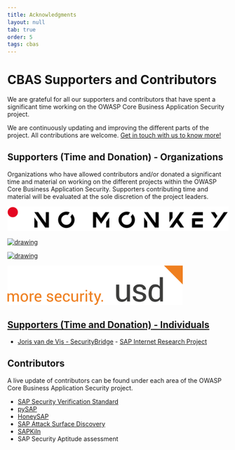 ```yaml
---
title: Acknowledgments
layout: null
tab: true
order: 5
tags: cbas
---
```

# CBAS Supporters and Contributors

We are grateful for all our supporters and contributors that have spent a significant time working on the OWASP Core Business Application Security project.

We are continuously updating and improving the different parts of the project. All contributions are welcome. [Get in touch with us to know more!](mailto:cbas@advisory.no-monkey.com)

## Supporters (Time and Donation) - Organizations

Organizations who have allowed contributors and/or donated a significant time and material on working on the different projects within the OWASP Core Business Application Security. Supporters contributing time and material will be evaluated at the sole discretion of the project leaders.


<a href="https://www.no-monkey.com"><img src="assets/images/NO_MONKEY.png" alt="drawing" style="width:600px;"/>

<a href="https://www.secureauth.com/labs/"><img src="assets/images/secureauth.png" alt="drawing" style="width:400px;"/>

<a href="https://pathlock.com/"><img src="assets/images/Pathlock_Logo.png" alt="drawing" style="width:400px;"/>

<a href="https://www.usd.de"><img src="assets/images/usd_Logo.png" alt="drawing" style="width:400px;"/>


## Supporters (Time and Donation) - Individuals

- Joris van de Vis - [SecurityBridge](https://securitybridge.com/) - [SAP Internet Research Project](https://github.com/NO-MONKEY/CBAS/blob/master/SAP_Internet_Research.md)

## Contributors

A live update of contributors can be found under each area of the OWASP Core Business Application Security project.

- [SAP Security Verification Standard](https://github.com/NO-MONKEY/CBAS-SAP-SecurityMaturityModel/graphs/contributors)
- [pySAP](https://github.com/OWASP/pysap/graphs/contributors)
- [HoneySAP](https://github.com/OWASP/HoneySAP/graphs/contributors)
- [SAP Attack Surface Discovery](https://github.com/SecuritySilverbacks/SAP-AttackSurfaceDiscovery/graphs/contributors)
- [SAPKiln](https://github.com/OWASP/SAPKiln/graphs/contributors)
- SAP Security Aptitude assessment
